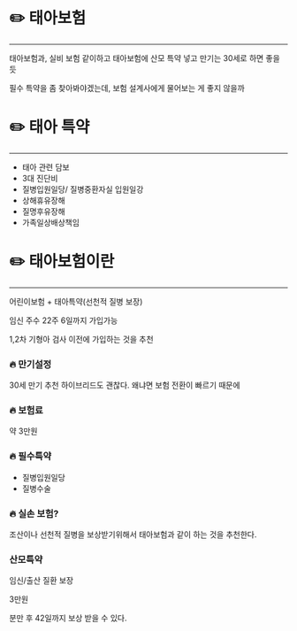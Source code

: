 # ✏️ 태아보험
---

태아보험과, 실비 보험 같이하고 태아보험에 산모 특약 넣고 만기는 30세로 하면 좋을 듯

필수 특약을 좀 찾아봐야겠는데, 보험 설계사에게 물어보는 게 좋지 않을까

# ✏️ 태아 특약
---

- 태아 관련 담보
- 3대 진단비
- 질병입원일당/ 질병중환자실 입원일강
- 상해휴유장해
- 질명후유장해
- 가족일상배상책임

# ✏️ 태아보험이란
---

어린이보험 + 태아특약(선천적 질병 보장)

임신 주수 22주 6일까지 가입가능

1,2차 기형아 검사 이전에 가입하는 것을 추천

### 🔥 만기설정

30세 만기 추천 하이브리드도 괜찮다. 왜냐면 보험 전환이 빠르기 때문에

### 🔥 보험료

약 3만원

### 🔥 필수특약

- 질병입원일당
- 질병수술

### 🔥 실손 보험?

조산이나 선천적 질병을 보상받기위해서 태아보험과 같이 하는 것을 추천한다.

### 산모특약

임신/출산 질환 보장

3만원

분만 후 42일까지 보상 받을 수 있다.
